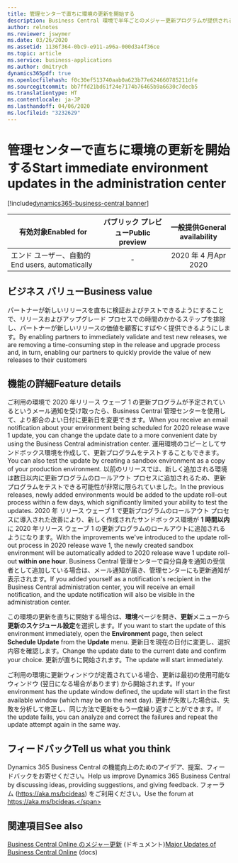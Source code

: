 ```yaml
---
title: 管理センターで直ちに環境の更新を開始する
description: Business Central 環境で半年ごとのメジャー更新プログラムが提供されると、環境で利用できる更新プログラムを直ちにインストールするアクションが Business Central 管理センターで利用可能になります。 これによりユーザーは、新しいサンドボックス環境を作成し、新しいサンドボックスに対して直ちに更新プログラムを実行することができます。 このオプションを使用すると、更新のスケジュール設定での遅延がなくなり、サンドボックス環境で更新プログラムをテストするプロセスが合理化されます。
author: relnotes
ms.reviewer: jswymer
ms.date: 03/26/2020
ms.assetid: 1136f364-0bc9-e911-a96a-000d3a4f36ce
ms.topic: article
ms.service: business-applications
ms.author: dmitrych
dynamics365pdf: true
ms.openlocfilehash: f0c30ef513740aab0a623b77e624660785211dfe
ms.sourcegitcommit: bb7ffd21bd61f24e7174b76465b9a6630c7decb5
ms.translationtype: HT
ms.contentlocale: ja-JP
ms.lasthandoff: 04/06/2020
ms.locfileid: "3232629"
---
```

# <a name="start-immediate-environment-updates-in-the-administration-center"></a><span data-ttu-id="debb7-105">管理センターで直ちに環境の更新を開始する</span><span class="sxs-lookup"><span data-stu-id="debb7-105">Start immediate environment updates in the administration center</span></span>
[!include[dynamics365-business-central banner](../includes/dynamics365-business-central.md)]

| <span data-ttu-id="debb7-106">有効対象</span><span class="sxs-lookup"><span data-stu-id="debb7-106">Enabled for</span></span>    |  <span data-ttu-id="debb7-107">パブリック プレビュー</span><span class="sxs-lookup"><span data-stu-id="debb7-107">Public preview</span></span> | <span data-ttu-id="debb7-108">一般提供</span><span class="sxs-lookup"><span data-stu-id="debb7-108">General availability</span></span> | 
| ---------- | :----------: |:----------: |
|<span data-ttu-id="debb7-109">エンド ユーザー、自動的</span><span class="sxs-lookup"><span data-stu-id="debb7-109">End users, automatically</span></span>|-| <span data-ttu-id="debb7-110">2020 年 4 月</span><span class="sxs-lookup"><span data-stu-id="debb7-110">Apr 2020</span></span>|


## <a name="business-value"></a><span data-ttu-id="debb7-111">ビジネス バリュー</span><span class="sxs-lookup"><span data-stu-id="debb7-111">Business value</span></span>
<!-- bv start -->
<span data-ttu-id="debb7-112">パートナーが新しいリリースを直ちに検証およびテストできるようにすることで、リリースおよびアップグレード プロセスでの時間のかかるステップを排除し、パートナーが新しいリリースの価値を顧客にすばやく提供できるようにします。</span><span class="sxs-lookup"><span data-stu-id="debb7-112">By enabling partners to immediately validate and test new releases, we are removing a time-consuming step in the release and upgrade process and, in turn, enabling our partners to quickly provide the value of new releases to their customers</span></span>
<!-- bv end -->



## <a name="feature-details"></a><span data-ttu-id="debb7-113">機能の詳細</span><span class="sxs-lookup"><span data-stu-id="debb7-113">Feature details</span></span>
<!--feature detail start -->
<span data-ttu-id="debb7-114">ご利用の環境で 2020 年リリース ウェーブ 1 の更新プログラムが予定されているというメール通知を受け取ったら、Business Central 管理センターを使用して、より都合のよい日付に更新日を変更できます。</span><span class="sxs-lookup"><span data-stu-id="debb7-114">When you receive an email notification about your environment being scheduled for 2020 release wave 1 update, you can change the update date to a more convenient date by using the Business Central administration center.</span></span> <span data-ttu-id="debb7-115">運用環境のコピーとしてサンドボックス環境を作成して、更新プログラムをテストすることもできます。</span><span class="sxs-lookup"><span data-stu-id="debb7-115">You can also test the update by creating a sandbox environment as a copy of your production environment.</span></span> <span data-ttu-id="debb7-116">以前のリリースでは、新しく追加される環境は数日以内に更新プログラムのロールアウト プロセスに追加されるため、更新プログラムをテストできる可能性が非常に限られていました。</span><span class="sxs-lookup"><span data-stu-id="debb7-116">In the previous releases, newly added environments would be added to the update roll-out process within a few days, which significantly limited your ability to test the updates.</span></span> <span data-ttu-id="debb7-117">2020 年 リリース ウェーブ 1 で更新プログラムのロールアウト プロセスに導入された改善により、新しく作成されたサンドボックス環境が **1 時間以内**に 2020 年リリース ウェーブ 1 の更新プログラムのロールアウトに追加されるようになります。</span><span class="sxs-lookup"><span data-stu-id="debb7-117">With the improvements we've introduced to the update roll-out process in 2020 release wave 1, the newly created sandbox environment will be automatically added to 2020 release wave 1 update roll-out **within one hour**.</span></span> <span data-ttu-id="debb7-118">Business Central 管理センターで自分自身を通知の受信者として追加している場合は、メール通知が届き、管理センターにも更新通知が表示されます。</span><span class="sxs-lookup"><span data-stu-id="debb7-118">If you added yourself as a notification's recipient in the Business Central administration center, you will receive an email notification, and the update notification will also be visible in the administration center.</span></span> 

<span data-ttu-id="debb7-119">この環境の更新を直ちに開始する場合は、**環境**ページを開き、**更新**メニューから**更新のスケジュール設定**を選択します。</span><span class="sxs-lookup"><span data-stu-id="debb7-119">If you want to start the update of this environment immediately, open the **Environment** page, then select **Schedule Update** from the **Update** menu.</span></span> <span data-ttu-id="debb7-120">更新日を現在の日付に変更し、選択内容を確認します。</span><span class="sxs-lookup"><span data-stu-id="debb7-120">Change the update date to the current date and confirm your choice.</span></span> <span data-ttu-id="debb7-121">更新が直ちに開始されます。</span><span class="sxs-lookup"><span data-stu-id="debb7-121">The update will start immediately.</span></span> 

<span data-ttu-id="debb7-122">ご利用の環境に更新ウィンドウが定義されている場合、更新は最初の使用可能なウィンドウ (翌日になる場合があります) から開始されます。</span><span class="sxs-lookup"><span data-stu-id="debb7-122">If your environment has the update window defined, the update will start in the first available window (which may be on the next day).</span></span> <span data-ttu-id="debb7-123">更新が失敗した場合は、失敗を分析して修正し、同じ方法で更新をもう一度繰り返すことができます。</span><span class="sxs-lookup"><span data-stu-id="debb7-123">If the update fails, you can analyze and correct the failures and repeat the update attempt again in the same way.</span></span> 
<!--feature detail end -->






## <a name="tell-us-what-you-think"></a><span data-ttu-id="debb7-124">フィードバック</span><span class="sxs-lookup"><span data-stu-id="debb7-124">Tell us what you think</span></span>
<span data-ttu-id="debb7-125">Dynamics 365 Business Central の機能向上のためのアイデア、提案、フィードバックをお寄せください。</span><span class="sxs-lookup"><span data-stu-id="debb7-125">Help us improve Dynamics 365 Business Central by discussing ideas, providing suggestions, and giving feedback.</span></span> <span data-ttu-id="debb7-126">フォーラム (https://aka.ms/bcideas) をご利用ください。</span><span class="sxs-lookup"><span data-stu-id="debb7-126">Use the forum at https://aka.ms/bcideas.</span></span>




## <a name="see-also"></a><span data-ttu-id="debb7-127">関連項目</span><span class="sxs-lookup"><span data-stu-id="debb7-127">See also</span></span>


<!--docs start-->
<span data-ttu-id="debb7-128">[Business Central Online のメジャー更新](https://docs.microsoft.com/dynamics365/business-central/dev-itpro/administration/update-rollout-timelime) (ドキュメント)</span><span class="sxs-lookup"><span data-stu-id="debb7-128">[Major Updates of Business Central Online](https://docs.microsoft.com/dynamics365/business-central/dev-itpro/administration/update-rollout-timelime) (docs)</span></span>
<!--docs end-->

